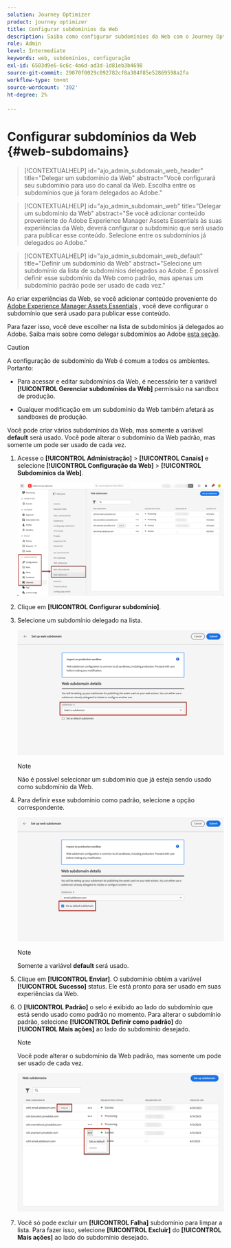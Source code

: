 ```yaml
---
solution: Journey Optimizer
product: journey optimizer
title: Configurar subdomínios da Web
description: Saiba como configurar subdomínios da Web com o Journey Optimizer
role: Admin
level: Intermediate
keywords: web, subdomínios, configuração
exl-id: 6503d9e6-6c6c-4a6d-ad3d-1d81eb3b4698
source-git-commit: 29070f0029c092782cf8a304f85e52869598a2fa
workflow-type: tm+mt
source-wordcount: '392'
ht-degree: 2%

---
```


# Configurar subdomínios da Web {#web-subdomains}

>[!CONTEXTUALHELP]
>id="ajo_admin_subdomain_web_header"
>title="Delegar um subdomínio da Web"
>abstract="Você configurará seu subdomínio para uso do canal da Web. Escolha entre os subdomínios que já foram delegados ao Adobe."

>[!CONTEXTUALHELP]
>id="ajo_admin_subdomain_web"
>title="Delegar um subdomínio da Web"
>abstract="Se você adicionar conteúdo proveniente do Adobe Experience Manager Assets Essentials às suas experiências da Web, deverá configurar o subdomínio que será usado para publicar esse conteúdo. Selecione entre os subdomínios já delegados ao Adobe."

>[!CONTEXTUALHELP]
>id="ajo_admin_subdomain_web_default"
>title="Definir um subdomínio da Web"
>abstract="Selecione um subdomínio da lista de subdomínios delegados ao Adobe. É possível definir esse subdomínio da Web como padrão, mas apenas um subdomínio padrão pode ser usado de cada vez."

Ao criar experiências da Web, se você adicionar conteúdo proveniente do [Adobe Experience Manager Assets Essentials](../email/assets-essentials.md) , você deve configurar o subdomínio que será usado para publicar esse conteúdo.

Para fazer isso, você deve escolher na lista de subdomínios já delegados ao Adobe. Saiba mais sobre como delegar subdomínios ao Adobe [esta seção](../configuration/delegate-subdomain.md).

>[!CAUTION]
>
>A configuração de subdomínio da Web é comum a todos os ambientes. Portanto:
>
>* Para acessar e editar subdomínios da Web, é necessário ter a variável **[!UICONTROL Gerenciar subdomínios da Web]** permissão na sandbox de produção.
>
> * Qualquer modificação em um subdomínio da Web também afetará as sandboxes de produção.


Você pode criar vários subdomínios da Web, mas somente a variável **default** será usado. Você pode alterar o subdomínio da Web padrão, mas somente um pode ser usado de cada vez.

1. Acesse o **[!UICONTROL Administração]** > **[!UICONTROL Canais]** e selecione **[!UICONTROL Configuração da Web]** > **[!UICONTROL Subdomínios da Web]**.

   ![](assets/web-access-subdomains.png)

1. Clique em **[!UICONTROL Configurar subdomínio]**.

1. Selecione um subdomínio delegado na lista.

   ![](assets/web-subdomain-details.png)

   >[!NOTE]
   >
   >Não é possível selecionar um subdomínio que já esteja sendo usado como subdomínio da Web.

1. Para definir esse subdomínio como padrão, selecione a opção correspondente.

   ![](assets/web-subdomain-details-default.png)

   >[!NOTE]
   >
   >Somente a variável **default** será usado.

1. Clique em **[!UICONTROL Enviar]**. O subdomínio obtém a variável **[!UICONTROL Sucesso]** status. Ele está pronto para ser usado em suas experiências da Web.

1. O **[!UICONTROL Padrão]** o selo é exibido ao lado do subdomínio que está sendo usado como padrão no momento. Para alterar o subdomínio padrão, selecione **[!UICONTROL Definir como padrão]** do **[!UICONTROL Mais ações]** ao lado do subdomínio desejado.

   >[!NOTE]
   >
   >Você pode alterar o subdomínio da Web padrão, mas somente um pode ser usado de cada vez.

   ![](assets/web-subdomain-default.png)

   <!--Only a subdomain with the **[!UICONTROL Success]** status can be set as default.-->

1. Você só pode excluir um **[!UICONTROL Falha]** subdomínio para limpar a lista. Para fazer isso, selecione **[!UICONTROL Excluir]** do **[!UICONTROL Mais ações]** ao lado do subdomínio desejado.

<!--You cannot delete a subdomain with the **[!UICONTROL Processing]** status.-->
